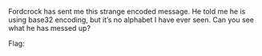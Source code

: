 Fordcrock has sent me this strange encoded message. He told me he is using base32 encoding, but it’s no alphabet I have ever seen. Can you see what he has messed up?

Flag:

